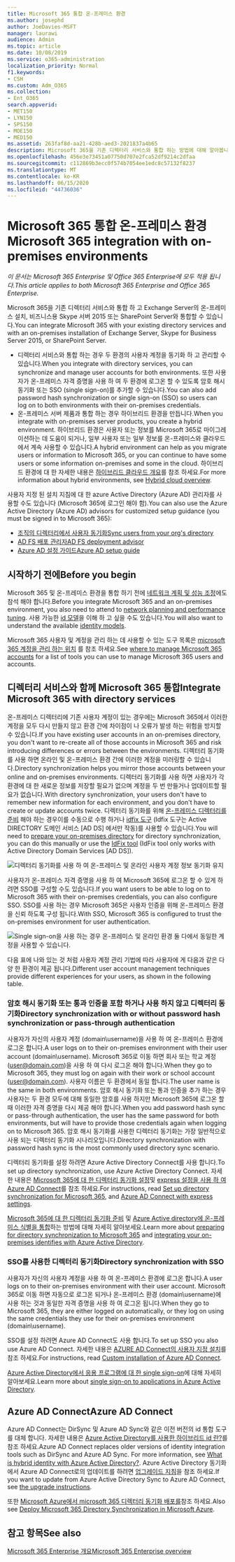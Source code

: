 ```yaml
---
title: Microsoft 365 통합 온-프레미스 환경
ms.author: josephd
author: JoeDavies-MSFT
manager: laurawi
audience: Admin
ms.topic: article
ms.date: 10/08/2019
ms.service: o365-administration
localization_priority: Normal
f1.keywords:
- CSH
ms.custom: Adm_O365
ms.collection:
- Ent_O365
search.appverid:
- MET150
- LYN150
- SPS150
- MOE150
- MED150
ms.assetid: 263faf8d-aa21-428b-aed3-2021837a4b65
description: Microsoft 365을 기존 디렉터리 서비스와 통합 하는 방법에 대해 알아봅니다.
ms.openlocfilehash: 456e3e73451a07750d707e2fca52df9214c2dfaa
ms.sourcegitcommit: c112869b3ecc0f574b7054ee1edc8c57132f8237
ms.translationtype: MT
ms.contentlocale: ko-KR
ms.lasthandoff: 06/15/2020
ms.locfileid: "44736036"
---
```

# <a name="microsoft-365-integration-with-on-premises-environments"></a><span data-ttu-id="e8790-103">Microsoft 365 통합 온-프레미스 환경</span><span class="sxs-lookup"><span data-stu-id="e8790-103">Microsoft 365 integration with on-premises environments</span></span>

<span data-ttu-id="e8790-104">*이 문서는 Microsoft 365 Enterprise 및 Office 365 Enterprise에 모두 적용 됩니다.*</span><span class="sxs-lookup"><span data-stu-id="e8790-104">*This article applies to both Microsoft 365 Enterprise and Office 365 Enterprise.*</span></span>

<span data-ttu-id="e8790-105">Microsoft 365을 기존 디렉터리 서비스와 통합 하 고 Exchange Server의 온-프레미스 설치, 비즈니스용 Skype 서버 2015 또는 SharePoint Server와 통합할 수 있습니다.</span><span class="sxs-lookup"><span data-stu-id="e8790-105">You can integrate Microsoft 365 with your existing directory services and with an on-premises installation of Exchange Server, Skype for Business Server 2015, or SharePoint Server.</span></span>
  
 - <span data-ttu-id="e8790-106">디렉터리 서비스와 통합 하는 경우 두 환경의 사용자 계정을 동기화 하 고 관리할 수 있습니다.</span><span class="sxs-lookup"><span data-stu-id="e8790-106">When you integrate with directory services, you can synchronize and manage user accounts for both environments.</span></span> <span data-ttu-id="e8790-107">또한 사용자가 온-프레미스 자격 증명을 사용 하 여 두 환경에 로그온 할 수 있도록 암호 해시 동기화 또는 SSO (single sign-on)를 추가할 수 있습니다.</span><span class="sxs-lookup"><span data-stu-id="e8790-107">You can also add password hash synchronization or single sign-on (SSO) so users can log on to both environments with their on-premises credentials.</span></span>
 - <span data-ttu-id="e8790-108">온-프레미스 서버 제품과 통합 하는 경우 하이브리드 환경을 만듭니다.</span><span class="sxs-lookup"><span data-stu-id="e8790-108">When you integrate with on-premises server products, you create a hybrid environment.</span></span> <span data-ttu-id="e8790-109">하이브리드 환경은 사용자 또는 정보를 Microsoft 365로 마이그레이션하는 데 도움이 되거나, 일부 사용자 또는 일부 정보를 온-프레미스와 클라우드에서 계속 사용할 수 있습니다.</span><span class="sxs-lookup"><span data-stu-id="e8790-109">A hybrid environment can help as you migrate users or information to Microsoft 365, or you can continue to have some users or some information on-premises and some in the cloud.</span></span> <span data-ttu-id="e8790-110">하이브리드 환경에 대 한 자세한 내용은 [하이브리드 클라우드 개요](https://docs.microsoft.com/Office365/Enterprise/hybrid-cloud-overview)를 참조 하세요.</span><span class="sxs-lookup"><span data-stu-id="e8790-110">For more information about hybrid environments, see [Hybrid cloud overview](https://docs.microsoft.com/Office365/Enterprise/hybrid-cloud-overview).</span></span>

<span data-ttu-id="e8790-111">사용자 지정 된 설치 지침에 대 한 azure Active Directory (Azure AD) 관리자를 사용할 수도 있습니다 (Microsoft 365에 로그인 해야 함).</span><span class="sxs-lookup"><span data-stu-id="e8790-111">You can also use the Azure Active Directory (Azure AD) advisors for customized setup guidance (you must be signed in to Microsoft 365):</span></span>

- [<span data-ttu-id="e8790-112">조직의 디렉터리에서 사용자 동기화</span><span class="sxs-lookup"><span data-stu-id="e8790-112">Sync users from your org's directory</span></span>](https://aka.ms/aadconnectpwsync)
- [<span data-ttu-id="e8790-113">AD FS 배포 관리자</span><span class="sxs-lookup"><span data-stu-id="e8790-113">AD FS deployment advisor</span></span>](https://aka.ms/adfsguidance)
- [<span data-ttu-id="e8790-114">Azure AD 설정 가이드</span><span class="sxs-lookup"><span data-stu-id="e8790-114">Azure AD setup guide</span></span>](https://aka.ms/aadpguidance)
   
## <a name="before-you-begin"></a><span data-ttu-id="e8790-115">시작하기 전에</span><span class="sxs-lookup"><span data-stu-id="e8790-115">Before you begin</span></span>

<span data-ttu-id="e8790-116">Microsoft 365 및 온-프레미스 환경을 통합 하기 전에 [네트워크 계획 및 성능 조정](network-planning-and-performance.md)에도 참석 해야 합니다.</span><span class="sxs-lookup"><span data-stu-id="e8790-116">Before you integrate Microsoft 365 and an on-premises environment, you also need to attend to [network planning and performance tuning](network-planning-and-performance.md).</span></span> <span data-ttu-id="e8790-117">사용 가능한 [id 모델](about-office-365-identity.md)을 이해 하 고 싶을 수도 있습니다.</span><span class="sxs-lookup"><span data-stu-id="e8790-117">You will also want to understand the available [identity models](about-office-365-identity.md).</span></span> 

<span data-ttu-id="e8790-118">Microsoft 365 사용자 및 계정을 관리 하는 데 사용할 수 있는 도구 목록은 [microsoft 365 계정을 관리 하는 위치](manage-office-365-accounts.md) 를 참조 하세요.</span><span class="sxs-lookup"><span data-stu-id="e8790-118">See [where to manage Microsoft 365 accounts](manage-office-365-accounts.md) for a list of tools you can use to manage Microsoft 365 users and accounts.</span></span> 
  
## <a name="integrate-microsoft-365-with-directory-services"></a><span data-ttu-id="e8790-119">디렉터리 서비스와 함께 Microsoft 365 통합</span><span class="sxs-lookup"><span data-stu-id="e8790-119">Integrate Microsoft 365 with directory services</span></span>
<span data-ttu-id="e8790-120">온-프레미스 디렉터리에 기존 사용자 계정이 있는 경우에는 Microsoft 365에서 이러한 계정을 모두 다시 만들지 않고 환경 간에 차이점이 나 오류가 발생 하는 위험을 방지할 수 있습니다.</span><span class="sxs-lookup"><span data-stu-id="e8790-120">If you have existing user accounts in an on-premises directory, you don't want to re-create all of those accounts in Microsoft 365 and risk introducing differences or errors between the environments.</span></span> <span data-ttu-id="e8790-121">디렉터리 동기화를 사용 하면 온라인 및 온-프레미스 환경 간에 이러한 계정을 미러링할 수 있습니다.</span><span class="sxs-lookup"><span data-stu-id="e8790-121">Directory synchronization helps you mirror those accounts between your online and on-premises environments.</span></span> <span data-ttu-id="e8790-122">디렉터리 동기화를 사용 하면 사용자가 각 환경에 대 한 새로운 정보를 저장할 필요가 없으며 계정을 두 번 만들거나 업데이트할 필요가 없습니다.</span><span class="sxs-lookup"><span data-stu-id="e8790-122">With directory synchronization, your users don't have to remember new information for each environment, and you don't have to create or update accounts twice.</span></span> <span data-ttu-id="e8790-123">디렉터리 동기화를 위해 [온-프레미스 디렉터리를 준비](prepare-for-directory-synchronization.md) 해야 하는 경우이를 수동으로 수행 하거나 [idfix 도구](install-and-run-idfix.md) (Idfix 도구는 Active DIRECTORY 도메인 서비스 [AD DS] 에서만 작동)를 사용할 수 있습니다.</span><span class="sxs-lookup"><span data-stu-id="e8790-123">You will need to [prepare your on-premises directory](prepare-for-directory-synchronization.md) for directory synchronization, you can do this manually or use the [IdFix tool](install-and-run-idfix.md) (IdFix tool only works with Active Directory Domain Services [AD DS]).</span></span> 
  
![디렉터리 동기화를 사용 하 여 온-프레미스 및 온라인 사용자 계정 정보 동기화 유지](media/a64af0d0-9be6-46b1-8727-277e683abf5e.png)
  
<span data-ttu-id="e8790-125">사용자가 온-프레미스 자격 증명을 사용 하 여 Microsoft 365에 로그온 할 수 있게 하려면 SSO를 구성할 수도 있습니다.</span><span class="sxs-lookup"><span data-stu-id="e8790-125">If you want users to be able to log on to Microsoft 365 with their on-premises credentials, you can also configure SSO.</span></span> <span data-ttu-id="e8790-126">SSO를 사용 하는 경우 Microsoft 365은 사용자 인증을 위해 온-프레미스 환경을 신뢰 하도록 구성 됩니다.</span><span class="sxs-lookup"><span data-stu-id="e8790-126">With SSO, Microsoft 365 is configured to trust the on-premises environment for user authentication.</span></span>
  
![Single sign-on을 사용 하는 경우 온-프레미스 및 온라인 환경 둘 다에서 동일한 계정을 사용할 수 있습니다.](media/d76235f2-8a53-405e-b8ef-dfa4cfc208b8.png)
  
<span data-ttu-id="e8790-128">다음 표에 나와 있는 것 처럼 사용자 계정 관리 기법에 따라 사용자에 게 다음과 같은 다양 한 환경이 제공 됩니다.</span><span class="sxs-lookup"><span data-stu-id="e8790-128">Different user account management techniques provide different experiences for your users, as shown in the following table.</span></span>
 
### <a name="directory-synchronization-with-or-without-password-hash-synchronization-or-pass-through-authentication"></a><span data-ttu-id="e8790-129">암호 해시 동기화 또는 통과 인증을 포함 하거나 사용 하지 않고 디렉터리 동기화</span><span class="sxs-lookup"><span data-stu-id="e8790-129">Directory synchronization with or without password hash synchronization or pass-through authentication</span></span>

<span data-ttu-id="e8790-130">사용자가 자신의 사용자 계정 (domain\username)을 사용 하 여 온-프레미스 환경에 로그온 합니다.</span><span class="sxs-lookup"><span data-stu-id="e8790-130">A user logs on to their on-premises environment with their user account (domain\username).</span></span> <span data-ttu-id="e8790-131">Microsoft 365로 이동 하면 회사 또는 학교 계정 (user@domain.com)을 사용 하 여 다시 로그온 해야 합니다.</span><span class="sxs-lookup"><span data-stu-id="e8790-131">When they go to Microsoft 365, they must log on again with their work or school account (user@domain.com).</span></span> <span data-ttu-id="e8790-132">사용자 이름은 두 환경에서 동일 합니다.</span><span class="sxs-lookup"><span data-stu-id="e8790-132">The user name is the same in both environments.</span></span> <span data-ttu-id="e8790-133">암호 해시 동기화 또는 통과 인증을 추가 하는 경우 사용자는 두 환경 모두에 대해 동일한 암호를 사용 하지만 Microsoft 365에 로그온 할 때 이러한 자격 증명을 다시 제공 해야 합니다.</span><span class="sxs-lookup"><span data-stu-id="e8790-133">When you add password hash sync or pass-through authentication, the user has the same password for both environments, but will have to provide those credentials again when logging on to Microsoft 365.</span></span> <span data-ttu-id="e8790-134">암호 해시 동기화를 사용한 디렉터리 동기화는 가장 일반적으로 사용 되는 디렉터리 동기화 시나리오입니다.</span><span class="sxs-lookup"><span data-stu-id="e8790-134">Directory synchronization with password hash sync is the most commonly used directory sync scenario.</span></span>

<span data-ttu-id="e8790-135">디렉터리 동기화를 설정 하려면 Azure Active Directory Connect를 사용 합니다.</span><span class="sxs-lookup"><span data-stu-id="e8790-135">To set up directory synchronization, use Azure Active Directory Connect.</span></span> <span data-ttu-id="e8790-136">자세한 내용은 [Microsoft 365에 대 한 디렉터리 동기화 설정](set-up-directory-synchronization.md)및 [express 설정을 사용 하 여 Azure AD Connect](https://go.microsoft.com/fwlink/p/?LinkId=698537)를 참조 하세요.</span><span class="sxs-lookup"><span data-stu-id="e8790-136">For instructions, read [Set up directory synchronization for Microsoft 365](set-up-directory-synchronization.md), and [Azure AD Connect with express settings](https://go.microsoft.com/fwlink/p/?LinkId=698537).</span></span>

<span data-ttu-id="e8790-137">[Microsoft 365에 대 한 디렉터리 동기화 준비](prepare-for-directory-synchronization.md) 및 [Azure Active directory에 온-프레미스 식별을 통합](https://go.microsoft.com/fwlink/?LinkId=518101)하는 방법에 대해 자세히 알아보세요.</span><span class="sxs-lookup"><span data-stu-id="e8790-137">Learn more about [preparing for directory synchronization to Microsoft 365](prepare-for-directory-synchronization.md) and [integrating your on-premises identifies with Azure Active Directory](https://go.microsoft.com/fwlink/?LinkId=518101).</span></span>

### <a name="directory-synchronization-with-sso"></a><span data-ttu-id="e8790-138">SSO를 사용한 디렉터리 동기화</span><span class="sxs-lookup"><span data-stu-id="e8790-138">Directory synchronization with SSO</span></span>

<span data-ttu-id="e8790-139">사용자가 자신의 사용자 계정을 사용 하 여 온-프레미스 환경에 로그온 합니다.</span><span class="sxs-lookup"><span data-stu-id="e8790-139">A user logs on to their on-premises environment with their user account.</span></span> <span data-ttu-id="e8790-140">Microsoft 365로 이동 하면 자동으로 로그온 되거나 온-프레미스 환경 (domain\username)에 사용 하는 것과 동일한 자격 증명을 사용 하 여 로그온 됩니다.</span><span class="sxs-lookup"><span data-stu-id="e8790-140">When they go to Microsoft 365, they are either logged on automatically, or they log on using the same credentials they use for their on-premises environment (domain\username).</span></span>

<span data-ttu-id="e8790-141">SSO를 설정 하려면 Azure AD Connect도 사용 합니다.</span><span class="sxs-lookup"><span data-stu-id="e8790-141">To set up SSO you also use Azure AD Connect.</span></span> <span data-ttu-id="e8790-142">자세한 내용은 [AZURE AD Connect의 사용자 지정 설치](https://go.microsoft.com/fwlink/p/?LinkID=698430)를 참조 하세요.</span><span class="sxs-lookup"><span data-stu-id="e8790-142">For instructions, read [Custom installation of Azure AD Connect](https://go.microsoft.com/fwlink/p/?LinkID=698430).</span></span>

<span data-ttu-id="e8790-143">[Azure Active Directory에서 응용 프로그램에 대 한 single sign-on](https://go.microsoft.com/fwlink/p/?LinkId=698604)에 대해 자세히 알아보세요.</span><span class="sxs-lookup"><span data-stu-id="e8790-143">Learn more about [single sign-on to applications in Azure Active Directory](https://go.microsoft.com/fwlink/p/?LinkId=698604).</span></span>

## <a name="azure-ad-connect"></a><span data-ttu-id="e8790-144">Azure AD Connect</span><span class="sxs-lookup"><span data-stu-id="e8790-144">Azure AD Connect</span></span>

<span data-ttu-id="e8790-145">Azure AD Connect는 DirSync 및 Azure AD Sync와 같은 이전 버전의 id 통합 도구를 대체 합니다. 자세한 내용은 [Azure Active Directory를 사용한 하이브리드 id 란?](https://go.microsoft.com/fwlink/p/?LinkId=527969)를 참조 하세요.</span><span class="sxs-lookup"><span data-stu-id="e8790-145">Azure AD Connect replaces older versions of identity integration tools such as DirSync and Azure AD Sync. For more information, see [What is hybrid identity with Azure Active Directory?](https://go.microsoft.com/fwlink/p/?LinkId=527969).</span></span> <span data-ttu-id="e8790-146">Azure Active Directory 동기화에서 Azure AD Connect로의 업데이트를 하려면 [업그레이드 지침](https://go.microsoft.com/fwlink/p/?LinkId=733240)을 참조 하세요.</span><span class="sxs-lookup"><span data-stu-id="e8790-146">If you want to update from Azure Active Directory Sync to Azure AD Connect, see [the upgrade instructions](https://go.microsoft.com/fwlink/p/?LinkId=733240).</span></span> 

<span data-ttu-id="e8790-147">또한 [Microsoft Azure에서 microsoft 365 디렉터리 동기화 배포를](https://go.microsoft.com/fwlink/?LinkId=517887)참조 하세요.</span><span class="sxs-lookup"><span data-stu-id="e8790-147">Also see [Deploy Microsoft 365 Directory Synchronization in Microsoft Azure](https://go.microsoft.com/fwlink/?LinkId=517887).</span></span>

## <a name="see-also"></a><span data-ttu-id="e8790-148">참고 항목</span><span class="sxs-lookup"><span data-stu-id="e8790-148">See also</span></span>

[<span data-ttu-id="e8790-149">Microsoft 365 Enterprise 개요</span><span class="sxs-lookup"><span data-stu-id="e8790-149">Microsoft 365 Enterprise overview</span></span>](https://docs.microsoft.com/microsoft-365/enterprise/microsoft-365-overview)
